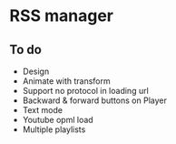 # RSS manager

## To do

- Design
- Animate with transform
- Support no protocol in loading url
- Backward & forward buttons on Player
- Text mode
- Youtube opml load
- Multiple playlists